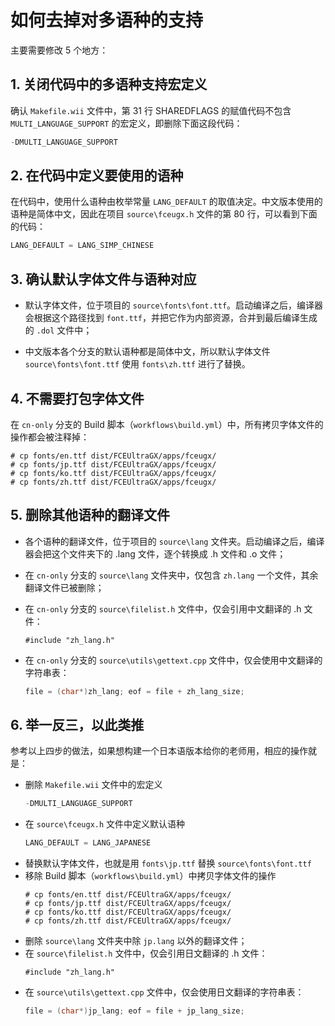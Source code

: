 # 如何去掉对多语种的支持


主要需要修改 5 个地方：

## 1. 关闭代码中的多语种支持宏定义

确认 `Makefile.wii` 文件中，第 31 行 SHAREDFLAGS 的赋值代码不包含 `MULTI_LANGUAGE_SUPPORT` 的宏定义，即删除下面这段代码：

``` c++
-DMULTI_LANGUAGE_SUPPORT
```

## 2. 在代码中定义要使用的语种

在代码中，使用什么语种由枚举常量 `LANG_DEFAULT` 的取值决定。中文版本使用的语种是简体中文，因此在项目 `source\fceugx.h` 文件的第 80 行，可以看到下面的代码：

``` c++
LANG_DEFAULT = LANG_SIMP_CHINESE
```

## 3. 确认默认字体文件与语种对应

- 默认字体文件，位于项目的 `source\fonts\font.ttf`。启动编译之后，编译器会根据这个路径找到 `font.ttf`，并把它作为内部资源，合并到最后编译生成的 `.dol` 文件中；

- 中文版本各个分支的默认语种都是简体中文，所以默认字体文件 `source\fonts\font.ttf` 使用 `fonts\zh.ttf` 进行了替换。


## 4. 不需要打包字体文件

在 `cn-only` 分支的 Build 脚本（`workflows\build.yml`）中，所有拷贝字体文件的操作都会被注释掉：

```
# cp fonts/en.ttf dist/FCEUltraGX/apps/fceugx/
# cp fonts/jp.ttf dist/FCEUltraGX/apps/fceugx/
# cp fonts/ko.ttf dist/FCEUltraGX/apps/fceugx/
# cp fonts/zh.ttf dist/FCEUltraGX/apps/fceugx/
```

## 5. 删除其他语种的翻译文件

- 各个语种的翻译文件，位于项目的 `source\lang` 文件夹。启动编译之后，编译器会把这个文件夹下的 .lang 文件，逐个转换成 .h 文件和 .o 文件；

- 在 `cn-only` 分支的 `source\lang` 文件夹中，仅包含 `zh.lang` 一个文件，其余翻译文件已被删除；

- 在 `cn-only` 分支的 `source\filelist.h` 文件中，仅会引用中文翻译的 .h 文件：
    ```
    #include "zh_lang.h"
    ```

- 在 `cn-only` 分支的 `source\utils\gettext.cpp` 文件中，仅会使用中文翻译的字符串表：
    ``` c++
    file = (char*)zh_lang; eof = file + zh_lang_size;
    ```


## 6. 举一反三，以此类推

参考以上四步的做法，如果想构建一个日本语版本给你的老师用，相应的操作就是：

- 删除 `Makefile.wii` 文件中的宏定义
  ``` c++
  -DMULTI_LANGUAGE_SUPPORT
  ```
- 在 `source\fceugx.h` 文件中定义默认语种
  ``` c++
  LANG_DEFAULT = LANG_JAPANESE
  ```
- 替换默认字体文件，也就是用 `fonts\jp.ttf` 替换 `source\fonts\font.ttf`
- 移除 Build 脚本（`workflows\build.yml`）中拷贝字体文件的操作
  ```
  # cp fonts/en.ttf dist/FCEUltraGX/apps/fceugx/
  # cp fonts/jp.ttf dist/FCEUltraGX/apps/fceugx/
  # cp fonts/ko.ttf dist/FCEUltraGX/apps/fceugx/
  # cp fonts/zh.ttf dist/FCEUltraGX/apps/fceugx/
  ```
- 删除 `source\lang` 文件夹中除 `jp.lang` 以外的翻译文件；
- 在 `source\filelist.h` 文件中，仅会引用日文翻译的 .h 文件：
    ```
    #include "zh_lang.h"
    ```
- 在 `source\utils\gettext.cpp` 文件中，仅会使用日文翻译的字符串表：
    ``` c++
    file = (char*)jp_lang; eof = file + jp_lang_size;
    ```
